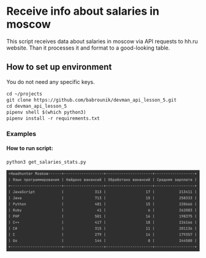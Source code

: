 # Receive info about salaries in mosсow

This script receives data about salaries in mosсow via API requests to hh.ru website. Than it processes it and format to
a good-looking table.

## How to set up environment

You do not need any specific keys.

```
cd ~/projects
git clone https://github.com/babrounik/devman_api_lesson_5.git
cd devman_api_lesson_5
pipenv shell $(which python3)
pipenv install -r requirements.txt
```

### Examples

#### How to run script:

```
python3 get_salaries_stats.py
```

![script started](https://github.com/babrounik/devman_api_lesson_5/blob/main/img/script%20work%20example.png?raw=true)